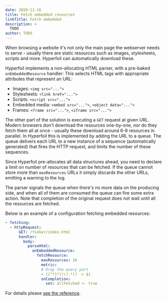 ```yaml
---
date: 2020-11-16
title: Fetch embedded resources
linkTitle: Fetch embedded
description: >
  TODO
author: TODO
---
```


When browsing a website it's not only the main page the webserver needs to serve - usually there are static resources such as images, stylesheets, scripts and more. Hyperfoil can automatically download these.

Hyperfoil implements a non-allocating HTML parser, with a pre-baked `onEmbeddedResource` handler: This selects HTML tags with appropriate attributes that represent an URL:

* Images: `<img src="...">`
* Stylesheets: `<link href="...">`
* Scripts: `<script src="...">`
* Embedded media: `<embed src="...">`, `<object data="...">`
* Frames: `<frame src="...">`, `<iframe src="...">`

The other part of the solution is executing a `GET` request at given URL. Modern browsers don't download the resources one-by-one, nor do they fetch them all at once - usually these download around 6-8 resources in parallel. In Hyperfoil this is implemented by adding the URL to a queue. The queue delivers each URL to a new instance of a sequence (automatically generated) that fires the HTTP request, and limits the number of these sequences.

Since Hyperfoil pre-allocates all data structures ahead, you need to declare a limit on number of resources that can be fetched. If the queue cannot store more than `maxResources` URLs it simply discards the other URLs, emitting a warning to the log.

The parser signals the queue when there's no more data on the producing side, and when all of them are consumed the queue can fire some extra action. Note that completion of the original request does not wait until all the resources are fetched.

Below is an example of a configuration fetching embedded resources:

```yaml
- fetching:
  - httpRequest:
      GET: /foobar/index.html
      handler:
        body:
          parseHtml:
            onEmbeddedResource:
              fetchResource:
                maxResources: 16
                metric:
                # Drop the query part
                - ([^?]*)(\?.*)? -> $1
                onCompletion:
                  set: allFetched <- true
```

For details please [see the reference](/docs/reference/steps/processor_parseHtml).
